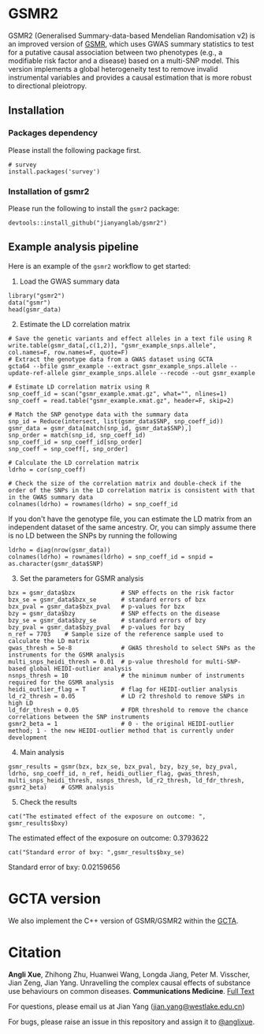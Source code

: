 # GSMR2
 
GSMR2 (Generalised Summary-data-based Mendelian Randomisation v2) is an improved version of [GSMR](https://github.com/jianyanglab/gsmr), which uses GWAS summary statistics to test for a putative causal association between two phenotypes (e.g., a modifiable risk factor and a disease) based on a multi-SNP model. This version implements a global heterogeneity test to remove invalid instrumental variables and provides a causal estimation that is more robust to directional pleiotropy.

## Installation

### Packages dependency

Please install the following package first. 

```{r}
# survey
install.packages('survey')
```

### Installation of gsmr2

Please run the following to install the `gsmr2` package:
```
devtools::install_github("jianyanglab/gsmr2")
```


## Example analysis pipeline

Here is an example of the `gsmr2` workflow to get started:

1. Load the GWAS summary data
```
library("gsmr2")
data("gsmr")
head(gsmr_data)
```
2. Estimate the LD correlation matrix
```
# Save the genetic variants and effect alleles in a text file using R
write.table(gsmr_data[,c(1,2)], "gsmr_example_snps.allele", col.names=F, row.names=F, quote=F)
# Extract the genotype data from a GWAS dataset using GCTA
gcta64 --bfile gsmr_example --extract gsmr_example_snps.allele --update-ref-allele gsmr_example_snps.allele --recode --out gsmr_example

# Estimate LD correlation matrix using R
snp_coeff_id = scan("gsmr_example.xmat.gz", what="", nlines=1)
snp_coeff = read.table("gsmr_example.xmat.gz", header=F, skip=2)

# Match the SNP genotype data with the summary data
snp_id = Reduce(intersect, list(gsmr_data$SNP, snp_coeff_id))
gsmr_data = gsmr_data[match(snp_id, gsmr_data$SNP),]
snp_order = match(snp_id, snp_coeff_id)
snp_coeff_id = snp_coeff_id[snp_order]
snp_coeff = snp_coeff[, snp_order]

# Calculate the LD correlation matrix
ldrho = cor(snp_coeff)

# Check the size of the correlation matrix and double-check if the order of the SNPs in the LD correlation matrix is consistent with that in the GWAS summary data
colnames(ldrho) = rownames(ldrho) = snp_coeff_id

```
If you don't have the genotype file, you can estimate the LD matrix from an independent dataset of the same ancestry.
Or, you can simply assume there is no LD between the SNPs by running the following
```
ldrho = diag(nrow(gsmr_data))
colnames(ldrho) = rownames(ldrho) = snp_coeff_id = snpid = as.character(gsmr_data$SNP)
```

3. Set the parameters for GSMR analysis
```
bzx = gsmr_data$bzx             # SNP effects on the risk factor
bzx_se = gsmr_data$bzx_se       # standard errors of bzx
bzx_pval = gsmr_data$bzx_pval   # p-values for bzx
bzy = gsmr_data$bzy             # SNP effects on the disease
bzy_se = gsmr_data$bzy_se       # standard errors of bzy
bzy_pval = gsmr_data$bzy_pval   # p-values for bzy
n_ref = 7703    # Sample size of the reference sample used to calculate the LD matrix
gwas_thresh = 5e-8              # GWAS threshold to select SNPs as the instruments for the GSMR analysis
multi_snps_heidi_thresh = 0.01  # p-value threshold for multi-SNP-based global HEIDI-outlier analysis
nsnps_thresh = 10               # the minimum number of instruments required for the GSMR analysis
heidi_outlier_flag = T          # flag for HEIDI-outlier analysis
ld_r2_thresh = 0.05             # LD r2 threshold to remove SNPs in high LD
ld_fdr_thresh = 0.05            # FDR threshold to remove the chance correlations between the SNP instruments
gsmr2_beta = 1                  # 0 - the original HEIDI-outlier method; 1 - the new HEIDI-outlier method that is currently under development 
```

4. Main analysis
```
gsmr_results = gsmr(bzx, bzx_se, bzx_pval, bzy, bzy_se, bzy_pval, ldrho, snp_coeff_id, n_ref, heidi_outlier_flag, gwas_thresh,
multi_snps_heidi_thresh, nsnps_thresh, ld_r2_thresh, ld_fdr_thresh, gsmr2_beta)    # GSMR analysis 
```

5. Check the results
```
cat("The estimated effect of the exposure on outcome: ", gsmr_results$bxy)
```
The estimated effect of the exposure on outcome:  0.3793622

```
cat("Standard error of bxy: ",gsmr_results$bxy_se)
```
Standard error of bxy:  0.02159656

# GCTA version
We also implement the C++ version of GSMR/GSMR2 within the [GCTA](https://github.com/jianyangqt/gcta). 

# Citation

**Angli Xue**, Zhihong Zhu, Huanwei Wang, Longda Jiang, Peter M. Visscher, Jian Zeng, Jian Yang. Unravelling the complex causal effects of substance use behaviours on common diseases. **Communications Medicine**. [Full Text](https://www.nature.com/articles/s43856-024-00473-3)

For questions, please email us at Jian Yang (jian.yang@westlake.edu.cn)

For bugs, please raise an issue in this repository and assign it to [@anglixue](https://github.com/anglixue).
